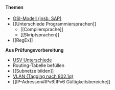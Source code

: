 #### Themen

+ [OSI-Modell (insb. SAP)](OSI-Schichtenmodell)
+ [[Unterschiede Programmiersprachen]]
	+ [[Compilersprache]]
	+ [[Skriptsprachen]]
+ [[RegEx]]

**Aus Prüfungsvorbereitung** 
- [USV Unterschiede](USV)
- Routing-Tabelle befüllen
- [[Subnetze bilden]]
- [VLAN (Tagging nach 802.1q)](VLAN)
- [[IP-Adressen#IPv6|IPv6 Gültigkeitsbereiche]]